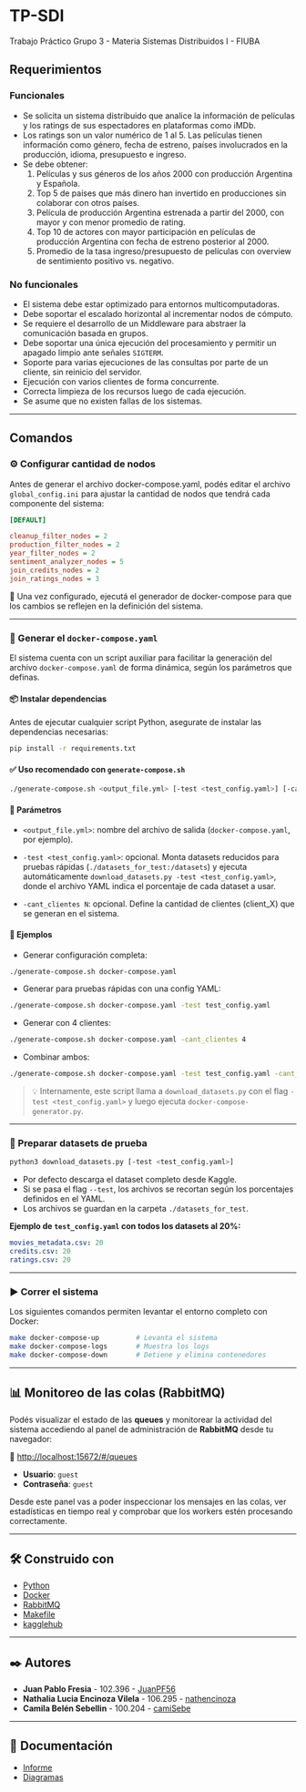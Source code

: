 # TP-SDI

Trabajo Práctico Grupo 3 - Materia Sistemas Distribuidos I - FIUBA

## Requerimientos

### Funcionales

- Se solicita un sistema distribuido que analice la información de películas y los ratings de sus espectadores en plataformas como iMDb.
- Los ratings son un valor numérico de 1 al 5. Las películas tienen información como género, fecha de estreno, países involucrados en la producción, idioma, presupuesto e ingreso.
- Se debe obtener:
    1. Películas y sus géneros de los años 2000 con producción Argentina y Española.
    2. Top 5 de países que más dinero han invertido en producciones sin colaborar con otros países.
    3. Película de producción Argentina estrenada a partir del 2000, con mayor y con menor promedio de rating.
    4. Top 10 de actores con mayor participación en películas de producción Argentina con fecha de estreno posterior al 2000.
    5. Promedio de la tasa ingreso/presupuesto de películas con overview de sentimiento positivo vs. negativo.

### No funcionales

- El sistema debe estar optimizado para entornos multicomputadoras.
- Debe soportar el escalado horizontal al incrementar nodos de cómputo.
- Se requiere el desarrollo de un Middleware para abstraer la comunicación basada en grupos.
- Debe soportar una única ejecución del procesamiento y permitir un apagado limpio ante señales `SIGTERM`.
- Soporte para varias ejecuciones de las consultas por parte de un cliente, sin reinicio del servidor.
- Ejecución con varios clientes de forma concurrente.
- Correcta limpieza de los recursos luego de cada ejecución.
- Se asume que no existen fallas de los sistemas.

---

## Comandos

### ⚙️ Configurar cantidad de nodos

Antes de generar el archivo docker-compose.yaml, podés editar el archivo `global_config.ini` para ajustar la cantidad de nodos que tendrá cada componente del sistema:

```ini
[DEFAULT]

cleanup_filter_nodes = 2
production_filter_nodes = 2
year_filter_nodes = 2
sentiment_analyzer_nodes = 5
join_credits_nodes = 2
join_ratings_nodes = 3
```

🔁 Una vez configurado, ejecutá el generador de docker-compose para que los cambios se reflejen en la definición del sistema.

---

### 🔧 Generar el `docker-compose.yaml`

El sistema cuenta con un script auxiliar para facilitar la generación del archivo `docker-compose.yaml` de forma dinámica, según los parámetros que definas.

#### 📦 Instalar dependencias

Antes de ejecutar cualquier script Python, asegurate de instalar las dependencias necesarias:

```bash
pip install -r requirements.txt
```

#### ✅ Uso recomendado con `generate-compose.sh`

```bash
./generate-compose.sh <output_file.yml> [-test <test_config.yaml>] [-cant_clientes N]
```

#### 📌 Parámetros

- `<output_file.yml>`: nombre del archivo de salida (`docker-compose.yaml`, por ejemplo).

- `-test <test_config.yaml>`: opcional. Monta datasets reducidos para pruebas rápidas (`./datasets_for_test:/datasets`) y ejecuta automáticamente `download_datasets.py -test <test_config.yaml>`, donde el archivo YAML indica el porcentaje de cada dataset a usar.

- `-cant_clientes N`: opcional. Define la cantidad de clientes (client_X) que se generan en el sistema.

#### 🧪 Ejemplos

- Generar configuración completa:

```bash
./generate-compose.sh docker-compose.yaml
```

- Generar para pruebas rápidas con una config YAML:

```bash
./generate-compose.sh docker-compose.yaml -test test_config.yaml
```

- Generar con 4 clientes:

```bash
./generate-compose.sh docker-compose.yaml -cant_clientes 4
```

- Combinar ambos:

```bash
./generate-compose.sh docker-compose.yaml -test test_config.yaml -cant_clientes 2
```

> 💡 Internamente, este script llama a `download_datasets.py` con el flag `-test <test_config.yaml>` y luego ejecuta `docker-compose-generator.py`.

---

### 🧪 Preparar datasets de prueba

```bash
python3 download_datasets.py [-test <test_config.yaml>]
```

- Por defecto descarga el dataset completo desde Kaggle.
- Si se pasa el flag `--test`, los archivos se recortan según los porcentajes definidos en el YAML.
- Los archivos se guardan en la carpeta `./datasets_for_test`.

**Ejemplo de `test_config.yaml` con todos los datasets al 20%:**

```yaml
movies_metadata.csv: 20
credits.csv: 20
ratings.csv: 20
```

---

### ▶️ Correr el sistema

Los siguientes comandos permiten levantar el entorno completo con Docker:

```bash
make docker-compose-up         # Levanta el sistema
make docker-compose-logs       # Muestra los logs
make docker-compose-down       # Detiene y elimina contenedores
```

---

## 📊 Monitoreo de las colas (RabbitMQ)

Podés visualizar el estado de las **queues** y monitorear la actividad del sistema accediendo al panel de administración de **RabbitMQ** desde tu navegador:

🔗 [http://localhost:15672/#/queues](http://localhost:15672/#/queues)

- **Usuario**: `guest`  
- **Contraseña**: `guest`

Desde este panel vas a poder inspeccionar los mensajes en las colas, ver estadísticas en tiempo real y comprobar que los workers estén procesando correctamente.

---

## 🛠️ Construido con

- [Python](https://www.python.org/)
- [Docker](https://www.docker.com/)
- [RabbitMQ](https://www.rabbitmq.com/)
- [Makefile](https://www.gnu.org/software/make/manual/make.html)
- [kagglehub](https://github.com/Kaggle/kagglehub)

---

## ✒️ Autores

- **Juan Pablo Fresia** - 102.396 - [JuanPF56](https://github.com/JuanPF56)
- **Nathalia Lucia Encinoza Vilela** - 106.295 - [nathencinoza](https://github.com/nathencinoza)
- **Camila Belén Sebellin** - 100.204 - [camiSebe](https://github.com/camiSebe)

---

## 📑 Documentación

- [Informe](https://docs.google.com/document/d/18aTTPUsk92PdTrNy6LHbvxGXs0G7jUu8EUrdss36D48/edit?usp=sharing)
- [Diagramas](https://drive.google.com/file/d/15dcFuXlb_mMzxmrfxLuxFFdnBSae8ah3/view?usp=sharing)
